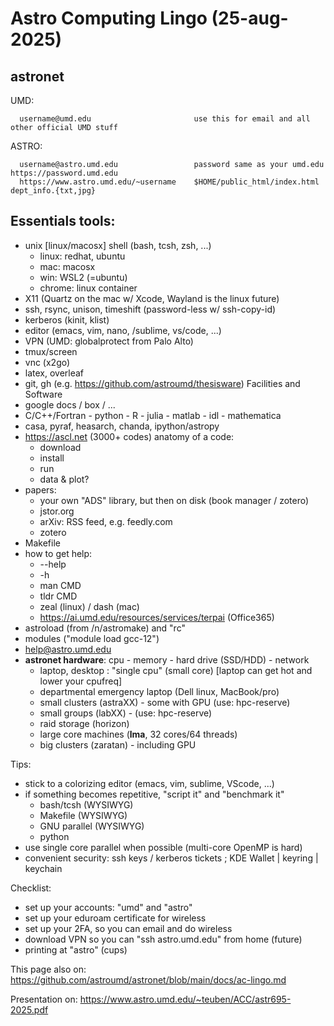 # Astro Computing Lingo (25-aug-2025) 

astronet
--------
 UMD:

      username@umd.edu                       use this for email and all other official UMD stuff
 ASTRO:

      username@astro.umd.edu                 password same as your umd.edu https://password.umd.edu
      https://www.astro.umd.edu/~username    $HOME/public_html/index.html   dept_info.{txt,jpg}

Essentials tools:
-----------------
- unix [linux/macosx] shell (bash, tcsh, zsh, ...)
  - linux:   redhat, ubuntu
  - mac:     macosx 
  - win:     WSL2 (=ubuntu)
  - chrome:  linux container
- X11   (Quartz on the mac w/ Xcode, Wayland is the linux future)
- ssh, rsync, unison, timeshift   (password-less w/ ssh-copy-id)
- kerberos (kinit, klist)
- editor (emacs, vim, nano, /sublime, vs/code, ...)
- VPN (UMD: globalprotect from Palo Alto)
- tmux/screen
- vnc (x2go)
- latex, overleaf
- git, gh (e.g. https://github.com/astroumd/thesisware)
      Facilities and Software
- google docs / box / ...
- C/C++/Fortran - python - R - julia - matlab - idl - mathematica
- casa, pyraf, heasarch, chanda, ipython/astropy
- https://ascl.net    (3000+ codes)
   anatomy of a code:
   - download
   - install
   - run
   - data & plot?
- papers:
  - your own "ADS" library, but then on disk (book manager / zotero)
  - jstor.org
  - arXiv:  RSS feed, e.g. feedly.com
  - zotero
- Makefile
- how to get help:
    - <CMD> --help
    - <CMD> -h
    - man CMD
    - tldr CMD
    - zeal (linux) / dash (mac)
    - https://ai.umd.edu/resources/services/terpai  (Office365)
- astroload (from /n/astromake) and "rc"
- modules ("module load gcc-12")
- <ASK>  help@astro.umd.edu
- **astronet hardware**:   cpu - memory - hard drive (SSD/HDD) - network
  - laptop, desktop :  "single cpu" (small core)
        [laptop can get hot and lower your cpufreq]
  - departmental emergency laptop (Dell linux, MacBook/pro)
  - small clusters (astraXX) - some with GPU  (use:  hpc-reserve)
  - small groups (labXX) - (use:  hpc-reserve)
  - raid storage (horizon)
  - large core machines (**lma**, 32 cores/64 threads) 
  - big clusters (zaratan) - including GPU

Tips:

  - stick to a colorizing editor (emacs, vim, sublime, VScode, ...)
  - if something becomes repetitive, "script it" and "benchmark it"
    - bash/tcsh (WYSIWYG)
    - Makefile (WYSIWYG)
    - GNU parallel (WYSIWYG)
    - python
  - use single core parallel when possible (multi-core OpenMP is hard)
  - convenient security:   ssh keys / kerberos tickets ;   KDE Wallet | keyring | keychain

Checklist:

  - set up your accounts:   "umd" and "astro"
  - set up your eduroam certificate for wireless
  - set up your 2FA, so you can email and do wireless
  - download VPN so you can "ssh astro.umd.edu" from home (future)
  - printing at "astro" (cups)

This page also on:   https://github.com/astroumd/astronet/blob/main/docs/ac-lingo.md

Presentation on:     https://www.astro.umd.edu/~teuben/ACC/astr695-2025.pdf
